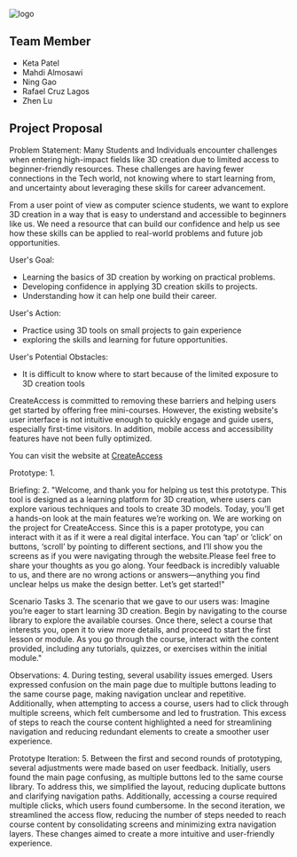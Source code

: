 ![logo](logo.jpg)

## Team Member
- Keta Patel
- Mahdi Almosawi
- Ning Gao
- Rafael Cruz Lagos
- Zhen Lu

## Project Proposal 
Problem Statement: Many Students and Individuals encounter challenges when entering high-impact fields like 3D creation due to limited access to beginner-friendly resources. These challenges are having fewer connections in the Tech world, not knowing where to start learning from, and uncertainty about leveraging these skills for career advancement.

From a user point of view as computer science students, we want to explore 3D creation in a way that is easy to understand and accessible to beginners like us. We need a resource that can build our confidence and help us see how these skills can be applied to real-world problems and future job opportunities.

User's Goal: 
- Learning the basics of 3D creation by working on practical problems.
- Developing confidence in applying 3D creation skills to projects.
- Understanding how it can help one build their career.

User's Action: 
- Practice using 3D tools on small projects to gain experience
- exploring the skills and learning for future opportunities.

User's Potential Obstacles: 
- It is difficult to know where to start because of the limited exposure to 3D creation tools

CreateAccess is committed to removing these barriers and helping users get started by offering free mini-courses. However, the existing website's user interface is not intuitive enough to quickly engage and guide users, especially first-time visitors. In addition, mobile access and accessibility features have not been fully optimized.


You can visit the website at [CreateAccess](https://createaccess.org/)

Prototype:
1. 



Briefing:
2.  "Welcome, and thank you for helping us test this prototype. This tool is designed as a learning platform for 3D creation, where users can explore various techniques and tools to create 3D models. Today, you’ll get a hands-on look at the main features we’re working on. We are working on the project for CreateAccess. Since this is a paper prototype, you can interact with it as if it were a real digital interface. You can ‘tap’ or ‘click’ on buttons, ‘scroll’ by pointing to different sections, and I’ll show you the screens as if you were navigating through the website.Please feel free to share your thoughts as you go along. Your feedback is incredibly valuable to us, and there are no wrong actions or answers—anything you find unclear helps us make the design better. Let’s get started!"

Scenario Tasks
3. The scenario that we gave to our users was: 
Imagine you’re eager to start learning 3D creation. Begin by navigating to the course library to explore the available courses. Once there, select a course that interests you, open it to view more details, and proceed to start the first lesson or module. As you go through the course, interact with the content provided, including any tutorials, quizzes, or exercises within the initial module."

Observations:
4. During testing, several usability issues emerged. Users expressed confusion on the main page due to multiple buttons leading to the same course page, making navigation unclear and repetitive. Additionally, when attempting to access a course, users had to click through multiple screens, which felt cumbersome and led to frustration. This excess of steps to reach the course content highlighted a need for streamlining navigation and reducing redundant elements to create a smoother user experience.

Prototype Iteration:
5. Between the first and second rounds of prototyping, several adjustments were made based on user feedback. Initially, users found the main page confusing, as multiple buttons led to the same course library. To address this, we simplified the layout, reducing duplicate buttons and clarifying navigation paths. Additionally, accessing a course required multiple clicks, which users found cumbersome. In the second iteration, we streamlined the access flow, reducing the number of steps needed to reach course content by consolidating screens and minimizing extra navigation layers. These changes aimed to create a more intuitive and user-friendly experience.



